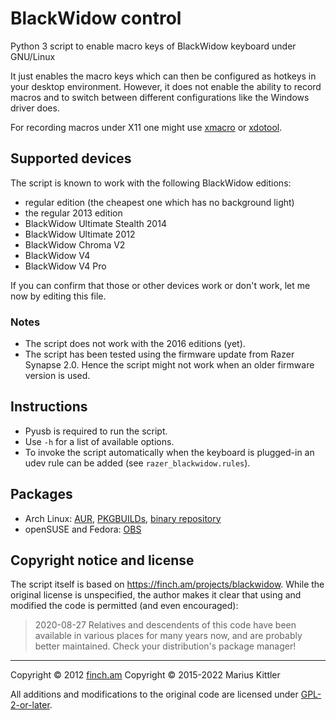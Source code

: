 # BlackWidow control
Python 3 script to enable macro keys of BlackWidow keyboard under GNU/Linux

It just enables the macro keys which can then be configured as hotkeys in your desktop environment.
However, it does not enable the ability to record macros and to switch between different configurations
like the Windows driver does.

For recording macros under X11 one might use [xmacro](http://download.sarine.nl/xmacro/Description.html)
or [xdotool](http://www.semicomplete.com/projects/xdotool/).

## Supported devices
The script is known to work with the following BlackWidow editions:
- regular edition (the cheapest one which has no background light)
- the regular 2013 edition
- BlackWidow Ultimate Stealth 2014
- BlackWidow Ultimate 2012
- BlackWidow Chroma V2
- BlackWidow V4
- BlackWidow V4 Pro

If you can confirm that those or other devices work or don't work, let me now by editing this file.

### Notes
- The script does not work with the 2016 editions (yet).
- The script has been tested using the firmware update from Razer Synapse 2.0.
  Hence the script might not work when an older firmware version is used.

## Instructions
- Pyusb is required to run the script.
- Use ```-h``` for a list of available options.
- To invoke the script automatically when the keyboard is plugged-in an udev
  rule can be added (see ```razer_blackwidow.rules```).

## Packages
- Arch Linux: [AUR](https://aur.archlinux.org/packages/blackwidowcontrol),
  [PKGBUILDs](https://github.com/Martchus/PKGBUILDs), [binary repository](https://martchus.dyn.f3l.de/repo/arch/ownstuff)
- openSUSE and Fedora:
  [OBS](https://software.opensuse.org//download.html?project=home%3Amkittler&package=blackwidowcontrol)

## Copyright notice and license
The script itself is based on https://finch.am/projects/blackwidow. While the
original license is unspecified, the author makes it clear that using and
modified the code is permitted (and even encouraged):

> 2020-08-27 Relatives and descendents of this code have been available in
various places for many years now, and are probably better maintained. Check
your distribution's package manager!

---

Copyright © 2012 [finch.am](https://finch.am)
Copyright © 2015-2022 Marius Kittler

All additions and modifications to the original code are licensed under
[GPL-2-or-later](LICENSE).
